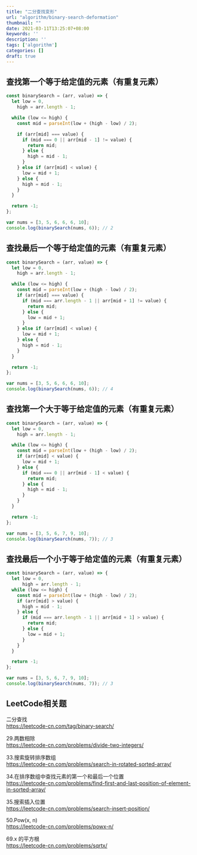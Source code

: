 ```yaml
---
title: "二分查找变形"
url: "algorithm/binary-search-deformation"
thumbnail: ""
date: 2021-03-11T13:25:07+08:00
keywords: ''
description: ''
tags: ['algorithm']
categories: []
draft: true
---
```


## 查找第一个等于给定值的元素（有重复元素）

```javascript
const binarySearch = (arr, value) => {
  let low = 0,
    high = arr.length - 1;

  while (low <= high) {
    const mid = parseInt(low + (high - low) / 2);

    if (arr[mid] === value) {
      if (mid === 0 || arr[mid - 1] != value) {
        return mid;
      } else {
        high = mid - 1;
      }
    } else if (arr[mid] < value) {
      low = mid + 1;
    } else {
      high = mid - 1;
    }
  }

  return -1;
};

var nums = [3, 5, 6, 6, 6, 10];
console.log(binarySearch(nums, 6)); // 2
```

## 查找最后一个等于给定值的元素（有重复元素）

```javascript
const binarySearch = (arr, value) => {
  let low = 0,
    high = arr.length - 1;

  while (low <= high) {
    const mid = parseInt(low + (high - low) / 2);
    if (arr[mid] === value) {
      if (mid === arr.length - 1 || arr[mid + 1] != value) {
        return mid;
      } else {
        low = mid + 1;
      }
    } else if (arr[mid] < value) {
      low = mid + 1;
    } else {
      high = mid - 1;
    }
  }

  return -1;
};

var nums = [3, 5, 6, 6, 6, 10];
console.log(binarySearch(nums, 6)); // 4
```

## 查找第一个大于等于给定值的元素（有重复元素）

```javascript
const binarySearch = (arr, value) => {
  let low = 0,
    high = arr.length - 1;

  while (low <= high) {
    const mid = parseInt(low + (high - low) / 2);
    if (arr[mid] < value) {
      low = mid + 1;
    } else {
      if (mid === 0 || arr[mid - 1] < value) {
        return mid;
      } else {
        high = mid - 1;
      }
    }
  }

  return -1;
};

var nums = [3, 5, 6, 7, 9, 10];
console.log(binarySearch(nums, 7)); // 3
```

## 查找最后一个小于等于给定值的元素（有重复元素）

```javascript
const binarySearch = (arr, value) => {
  let low = 0,
      high = arr.length - 1;
  while (low <= high) {
    const mid = parseInt(low + (high - low) / 2);
    if (arr[mid] > value) {
      high = mid - 1;
    } else {
      if (mid === arr.length - 1 || arr[mid + 1] > value) {
        return mid;
      } else {
        low = mid + 1;
      }
    }
  }

  return -1;
};

var nums = [3, 5, 6, 7, 9, 10];
console.log(binarySearch(nums, 7)); // 3
```

## LeetCode相关题

二分查找   
https://leetcode-cn.com/tag/binary-search/  

29.两数相除  
https://leetcode-cn.com/problems/divide-two-integers/  

33.搜索旋转排序数组  
https://leetcode-cn.com/problems/search-in-rotated-sorted-array/  

34.在排序数组中查找元素的第一个和最后一个位置  
https://leetcode-cn.com/problems/find-first-and-last-position-of-element-in-sorted-array/  

35.搜索插入位置  
https://leetcode-cn.com/problems/search-insert-position/  

50.Pow(x, n)  
https://leetcode-cn.com/problems/powx-n/  

69.x 的平方根  
https://leetcode-cn.com/problems/sqrtx/  



